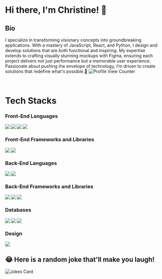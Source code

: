 # Hi there, I'm Christine! 👋

## Bio 
I specialize in transforming visionary concepts into groundbreaking applications. With a mastery of JavaScript, React, and Python, I design and develop solutions that are both functional and inspiring. My expertise extends to crafting visually stunning mockups with Figma, ensuring each project delivers not just performance but a memorable user experience. Passionate about pushing the envelope of technology, I’m driven to create solutions that redefine what's possible.🚀
![Profile View Counter](https://komarev.com/ghpvc/?username=ChristineNanu)


<br/>

# Tech Stacks

### Front-End Languages 

<img src="https://img.shields.io/badge/html5-%23E34F26.svg?style=for-the-badge&logo=html5&logoColor=white" align="left"/>
<img src="https://img.shields.io/badge/css3-%231572B6.svg?style=for-the-badge&logo=css3&logoColor=white" align="left"/>
<img src="https://img.shields.io/badge/javascript-%23323330.svg?style=for-the-badge&logo=javascript&logoColor=%23F7DF1E" align="left"/> 
<img src="https://img.shields.io/badge/TypeScript-007ACC?style=for-the-badge&logo=typescript&logoColor=white" align="left"/>

<br/>

### Front-End Frameworks and Libraries

<img src="https://img.shields.io/badge/bootstrap-%23563D7C.svg?style=for-the-badge&logo=bootstrap&logoColor=white" align="left"/>
<img src="https://img.shields.io/badge/react-%2320232a.svg?style=for-the-badge&logo=react&logoColor=%2361DAFB" align="left"/>
<br/>

### Back-End Languages
<img src="https://img.shields.io/badge/java-%23ED8B00.svg?style=for-the-badge&logo=java&logoColor=white" align="left"/>
<img src="https://img.shields.io/badge/Python-14354C?style=for-the-badge&logo=python&logoColor=white" align="left"/>
<br/>

### Back-End Frameworks and Libraries
<img src="https://img.shields.io/badge/Django-092E20?style=for-the-badge&logo=django&logoColor=white" align="left"/>
<img src="https://img.shields.io/badge/Flask-000000?style=for-the-badge&logo=flask&logoColor=white" align="left"/>
<img src="https://img.shields.io/badge/node.js-6DA55F?style=for-the-badge&logo=node.js&logoColor=white" align="left"/> 
<br/>

### Databases

<img src="https://img.shields.io/badge/mysql-%2300f.svg?style=for-the-badge&logo=mysql&logoColor=white" align="left" />
<img src="https://img.shields.io/badge/postgres-%23316192.svg?style=for-the-badge&logo=postgresql&logoColor=white" align="left" />
<img src="https://img.shields.io/badge/sqlite-%2307405e.svg?style=for-the-badge&logo=sqlite&logoColor=white" align="left" />
<br/>

### Design

<img src="https://img.shields.io/badge/figma-%23F24E1E.svg?style=for-the-badge&logo=figma&logoColor=white" align="left"/>
<br/>

## 😂 Here is a random joke that'll make you laugh!
![Jokes Card](https://readme-jokes.vercel.app/api)
